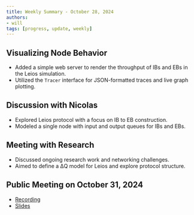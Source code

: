 ```yaml
---
title: Weekly Summary - October 28, 2024
authors:
- will
tags: [progress, update, weekly]
---
```


## Visualizing Node Behavior

- Added a simple web server to render the throughput of IBs and EBs in the Leios
  simulation.
- Utilized the `Tracer` interface for JSON-formatted traces and live graph
  plotting.

## Discussion with Nicolas

- Explored Leios protocol with a focus on IB to EB construction.
- Modeled a single node with input and output queues for IBs and EBs.

## Meeting with Research

- Discussed ongoing research work and networking challenges.
- Aimed to define a ΔQ model for Leios and explore protocol structure.

## Public Meeting on October 31, 2024

- [Recording](https://drive.google.com/file/d/12VE0__S0knHqXXpIVdXGWvDipK0g89p_/view?usp=sharing)
- [Slides](https://docs.google.com/presentation/d/1KgjJyP6yZyZKCGum3deoIyooYUOretA9W6dTtXv1fso/edit?usp=sharing)
